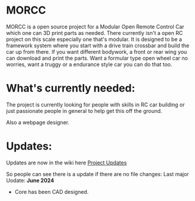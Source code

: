# MORCC
MORCC is a open source project for a Modular Open Remote Control Car which one can 3D print parts as needed.
There currently isn't a open RC project on this scale especially one that's modular.
It is designed to be a framework system where you start with a drive train crossbar and build the car up from there.
If you want different bodywork, a front or rear wing you can download and print the parts.
Want a formular type open wheel car no worries, want a truggy or a endurance style car you can do that too.

# What's currently needed:
The project is currently looking for people with skills in RC car building or just passionate people in general to help get this off the ground.

Also a webpage designer.

# Updates:
Updates are now in the wiki here [Project Updates](Project-Updates)

So people can see there is a update if there are no file changes:
Last major Uodate: **June 2024**
* Core has been CAD designed.
